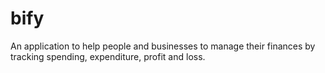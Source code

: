 # bify
An application to help people and businesses to manage their finances by tracking spending, expenditure, profit and loss.
